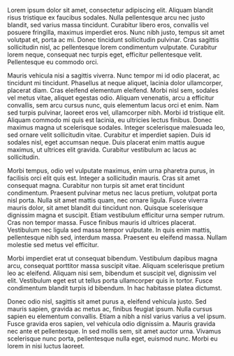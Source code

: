 Lorem ipsum dolor sit amet, consectetur adipiscing elit. Aliquam blandit risus tristique ex faucibus sodales. Nulla pellentesque arcu nec justo blandit, sed varius massa tincidunt. Curabitur libero eros, convallis vel posuere fringilla, maximus imperdiet eros. Nunc nibh justo, tempus sit amet volutpat et, porta ac mi. Donec tincidunt sollicitudin pulvinar. Cras sagittis sollicitudin nisl, ac pellentesque lorem condimentum vulputate. Curabitur lorem neque, consequat nec turpis eget, efficitur pellentesque velit. Pellentesque eu commodo orci.

Mauris vehicula nisi a sagittis viverra. Nunc tempor mi id odio placerat, ac tincidunt mi tincidunt. Phasellus at neque aliquet, lacinia dolor ullamcorper, placerat diam. Cras eleifend elementum eleifend. Morbi nisl sem, sodales vel metus vitae, aliquet egestas odio. Aliquam venenatis, arcu a efficitur convallis, sem arcu cursus nunc, quis elementum lacus orci et enim. Nam sed turpis pulvinar, laoreet eros vel, ullamcorper nibh. Morbi id tristique elit. Aliquam commodo mi quis est lacinia, eu ultricies lectus finibus. Donec maximus magna ut scelerisque sodales. Integer scelerisque malesuada leo, sed ornare velit sollicitudin vitae. Curabitur et imperdiet sapien. Duis id sodales nisl, eget accumsan neque. Duis placerat enim mattis augue maximus, ut ultrices elit gravida. Curabitur vestibulum ac lacus ac sollicitudin.

Morbi tempus, odio vel vulputate maximus, enim urna pharetra purus, in facilisis orci elit quis est. Integer a sollicitudin mauris. Cras sit amet consequat magna. Curabitur non turpis sit amet erat tincidunt condimentum. Praesent pulvinar metus nec lacus pretium, volutpat porta nisl porta. Nulla sit amet mattis quam, nec ornare ligula. Fusce viverra mauris dolor, sit amet blandit dui tincidunt non. Quisque scelerisque dignissim magna et suscipit. Etiam vestibulum efficitur urna semper rutrum. Cras non tempor massa. Fusce finibus mauris id ultrices placerat. Vestibulum nec ligula sed massa tempor vulputate. In quis enim mattis, pellentesque nibh sed, interdum massa. Praesent eu eleifend massa. Nullam molestie sed metus vel efficitur.

Morbi imperdiet erat ut consequat bibendum. Vestibulum dapibus magna arcu, consequat porttitor massa suscipit vitae. Aliquam scelerisque pretium leo ac eleifend. Aliquam nisi sem, bibendum et suscipit vel, dignissim vel elit. Vestibulum eget est ut tellus porta ullamcorper quis in tortor. Fusce condimentum blandit turpis id bibendum. In hac habitasse platea dictumst.

Donec odio nisl, sagittis sit amet purus a, eleifend vehicula justo. Sed mauris sapien, gravida ac metus ac, finibus feugiat ipsum. Nulla cursus sapien eu elementum convallis. Etiam a nibh a nisl varius varius a vel ipsum. Fusce gravida eros sapien, vel vehicula odio dignissim a. Mauris gravida nec ante et pellentesque. In sed mollis sem, sit amet auctor urna. Vivamus scelerisque nunc porta, pellentesque nulla eget, euismod nunc. Morbi eu lorem in nisi luctus laoreet.